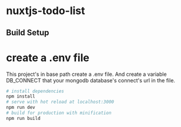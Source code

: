 # nuxtjs-todo-list
 


## Build Setup

# create a .env file
This project's in base path create a .env file. And create a variable DB_CONNECT that your mongodb database's connect's url in the file.

``` bash
# install dependencies
npm install
# serve with hot reload at localhost:3000
npm run dev
# build for production with minification
npm run build
```
